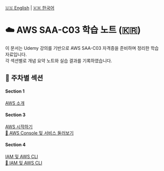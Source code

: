 [🇺🇸 English](https://kyra0126.github.io/AWS-SAA-C03/README.md) | [🇰🇷 한국어](https://kyra0126.github.io/AWS-SAA-C03/#/ko/README.md)

# ☁️ AWS SAA-C03 학습 노트 (🇰🇷)

이 문서는 Udemy 강의를 기반으로 AWS SAA-C03 자격증을 준비하며 정리한 학습 자료입니다.  
각 섹션별로 개념 요약 노트와 실습 결과를 기록하였습니다.

## 📅 주차별 섹션

<div class="weekly-section-container">

  <div class="weekly-section-card">
    <h4>Section 1</h4>
    <a href="#/ko/section1/notes.md">AWS 소개</a>
  </div>

  <div class="weekly-section-card">
    <h4>Section 3</h4>
    <a href="#/ko/section3/notes.md">AWS 시작하기</a><br>
    <a href="#/ko/section3/labs.md">🧪 AWS Console 및 서비스 둘러보기</a>
  </div>

  <div class="weekly-section-card">
    <h4>Section 4</h4>
    <a href="#/ko/section4/notes.md">IAM 및 AWS CLI</a><br>
    <a href="#/ko/section4/labs.md">🧪 IAM 및 AWS CLI</a>
  </div>

</div>
